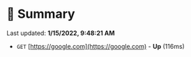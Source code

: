 # 📖 Summary
Last updated: **1/15/2022, 9:48:21 AM**

- `GET` [https://google.com](https://google.com) - **Up** (116ms)

